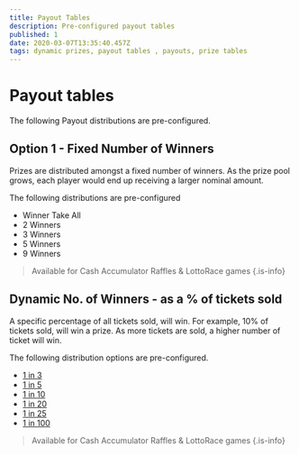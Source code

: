 ```yaml
---
title: Payout Tables
description: Pre-configured payout tables
published: 1
date: 2020-03-07T13:35:40.457Z
tags: dynamic prizes, payout tables , payouts, prize tables
---
```


# Payout tables

The following Payout distributions are pre-configured.



## Option 1 - Fixed Number of Winners
  
Prizes are distributed amongst a fixed number of winners. 
As the prize pool grows, each player would end up receiving a larger nominal amount.
  
The following distributions are pre-configured
 
- Winner Take All
-   2 Winners
-   3 Winners
-   5 Winners
-   9 Winners
 
> Available for Cash Accumulator Raffles & LottoRace games
{.is-info}


## Dynamic No. of Winners - as a % of tickets sold
A specific percentage of all tickets sold, will win. For example, 10% of tickets sold, will win a prize.
As more tickets are sold, a higher number of ticket will win.
   
The following distribution options are pre-configured.

- [1 in 3](../payout-tables/dynamic-1in3)
- [1 in 5](../payout-tables/dynamic-1in5)
- [1 in 10](../payout-tables/dynamic-1in10) 
- [1 in 20](../payout-tables/dynamic-1in20)
- [1 in 25](../payout-tables/dynamic-1in25)
- [1 in 100](../payout-tables/dynamic-1in100)



> Available for Cash Accumulator Raffles & LottoRace games
{.is-info}
